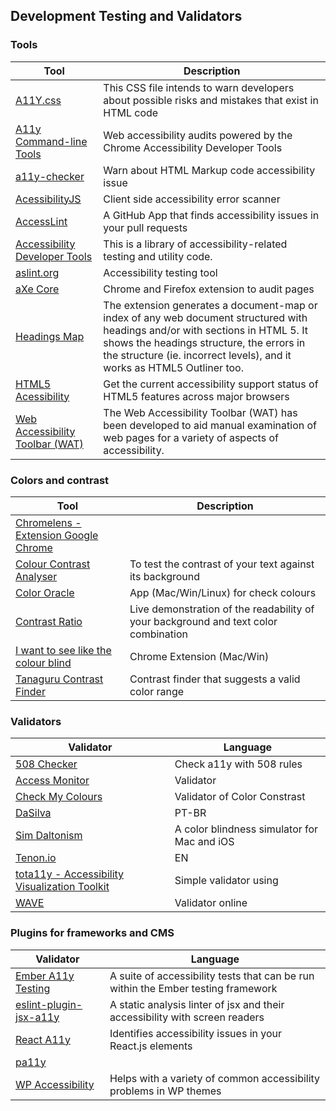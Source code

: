 ## Development Testing and Validators

### Tools

| Tool | Description
| --- | --- |
|[A11Y.css](https://github.com/ffoodd/a11y.css)|This CSS file intends to warn developers about possible risks and mistakes that exist in HTML code
|[A11y Command-line Tools](https://addyosmani.com/a11y/)| Web accessibility audits powered by the Chrome Accessibility Developer Tools
|[a11y-checker](https://github.com/Muhnad/a11y-checker)| Warn about HTML Markup code accessibility issue
|[AcessibilityJS](https://github.com/github/accessibilityjs)|Client side accessibility error scanner
|[AccessLint](https://www.accesslint.com/)|A GitHub App that finds accessibility issues in your pull requests
|[Accessibility Developer Tools](https://github.com/GoogleChrome/accessibility-developer-tools)|This is a library of accessibility-related testing and utility code.
|[aslint.org](https://www.aslint.org/)|Accessibility testing tool
|[aXe Core](https://axe-core.org/)|Chrome and Firefox extension to audit pages
|[Headings Map](https://addons.mozilla.org/en-US/firefox/addon/headingsmap/)|The extension generates a document-map or index of any web document structured with headings and/or with sections in HTML 5. It shows the headings structure, the errors in the structure (ie. incorrect levels), and it works as HTML5 Outliner too.
|[HTML5 Acessibility](http://www.html5accessibility.com/)|Get the current accessibility support status of HTML5 features across major browsers
|[Web Accessibility Toolbar (WAT)](https://www.paciellogroup.com/resources/wat/)|The Web Accessibility Toolbar (WAT) has been developed to aid manual examination of web pages for a variety of aspects of accessibility.

### Colors and contrast
| Tool | Description
| --- | --- |
|[Chromelens - Extension Google Chrome](http://chromelens.xyz/)|
|[Colour Contrast Analyser](https://www.paciellogroup.com/resources/contrastanalyser/)| To test the contrast of your text against its background
|[Color Oracle](http://colororacle.org/)| App (Mac/Win/Linux) for check colours
|[Contrast Ratio](https://leaverou.github.io/contrast-ratio/)|Live demonstration of the readability of your background and text color combination
|[I want to see like the colour blind](https://chrome.google.com/webstore/detail/i-want-to-see-like-the-co/jebeedfnielkcjlcokhiobodkjjpbjia)|Chrome Extension (Mac/Win)
|[Tanaguru Contrast Finder](http://contrast-finder.tanaguru.com/?lang=en)|Contrast finder that suggests a valid color range

### Validators
| Validator | Language
| --- | --- |
|[508 Checker](http://www.508checker.com/)|Check a11y with 508 rules|
|[Access Monitor](http://www.acessibilidade.gov.pt/accessmonitor/)|Validator|
|[Check My Colours](http://www.checkmycolours.com/)|Validator of Color Constrast
|[DaSilva](http://www.dasilva.org.br/)|PT-BR|
|[Sim Daltonism](https://michelf.ca/projects/sim-daltonism/)|A color blindness simulator for Mac and iOS
|[Tenon.io](https://tenon.io/)|EN|
|[tota11y - Accessibility Visualization Toolkit](http://khan.github.io/tota11y/)| Simple validator using
|[WAVE](http://wave.webaim.org/)|Validator online|


### Plugins for frameworks and CMS
| Validator | Language
| --- | --- |
|[Ember A11y Testing](https://github.com/ember-a11y/ember-a11y-testing)| A suite of accessibility tests that can be run within the Ember testing framework
|[eslint-plugin-jsx-a11y](https://www.npmjs.com/package/eslint-plugin-jsx-a11y)| A static analysis linter of jsx and their accessibility with screen readers
|[React A11y](https://github.com/reactjs/react-a11y)|Identifies accessibility issues in your React.js elements
|[pa11y](http://www.pa11y.org/)|
|[WP Accessibility](https://www.joedolson.com/wp-accessibility/)|Helps with a variety of common accessibility problems in WP themes
